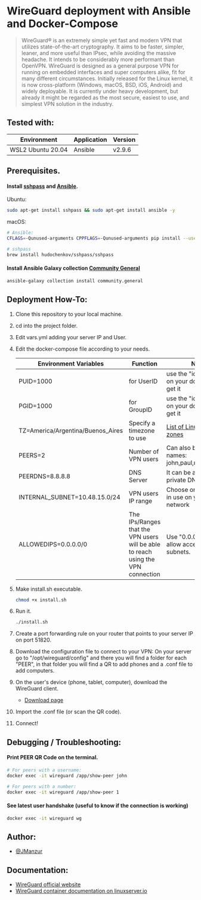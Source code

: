 
# WireGuard deployment with Ansible and Docker-Compose

>WireGuard® is an extremely simple yet fast and modern VPN that utilizes state-of-the-art cryptography. It aims to be faster, simpler, leaner, and more useful than IPsec, while avoiding the massive headache. It intends to be considerably more performant than OpenVPN. WireGuard is designed as a general purpose VPN for running on embedded interfaces and super computers alike, fit for many different circumstances. Initially released for the Linux kernel, it is now cross-platform (Windows, macOS, BSD, iOS, Android) and widely deployable. It is currently under heavy development, but already it might be regarded as the most secure, easiest to use, and simplest VPN solution in the industry.

## Tested with: 

| Environment | Application | Version  |
| ----------------- |-----------|---------|
| WSL2 Ubuntu 20.04 | Ansible | v2.9.6 |

## Prerequisites. 

#### Install [sshpass](https://linux.die.net/man/1/sshpass) and [Ansible](https://www.ansible.com/).

Ubuntu:
```bash
sudo apt-get install sshpass && sudo apt-get install ansible -y
```

macOS:
```bash
# Ansible:
CFLAGS=-Qunused-arguments CPPFLAGS=-Qunused-arguments pip install --user ansible

# sshpass
brew install hudochenkov/sshpass/sshpass
```
#### Install Ansible Galaxy collection [Community General](https://galaxy.ansible.com/community/general)

```bash
ansible-galaxy collection install community.general
```

## Deployment How-To:

1. Clone this repository to your local machine.
2. cd into the project folder.
3. Edit vars.yml adding your server IP and User.
4. Edit the docker-compose file according to your needs.

    | Environment Variables | Function | Note  |
    | ----------------- |-----------|---------|
    | PUID=1000 | for UserID | use the "id" command on your docker host to get it |
    | PGID=1000 | for GroupID | use the "id" command on your docker host to get it |
    | TZ=America/Argentina/Buenos_Aires | Specify a timezone to use | [List of Linux TZ time zones](https://en.wikipedia.org/wiki/List_of_tz_database_time_zones) |
    | PEERS=2 | Number of VPN users | Can also be a list of names: john,paul,ringo,george |
    | PEERDNS=8.8.8.8 | DNS Server | It can be a public or private DNS |
    | INTERNAL_SUBNET=10.48.15.0/24 | VPN users IP range | Choose one that is not in use on your local network |
    | ALLOWEDIPS=0.0.0.0/0 | The IPs/Ranges that the VPN users will be able to reach using the VPN connection | Use "0.0.0.0/0" to allow access to all subnets. | 

5. Make install.sh executable. 
    ```bash
    chmod +x install.sh
    ```
6. Run it.
    ```bash
    ./install.sh
    ```
7. Create a port forwarding rule on your router that points to your server IP on port 51820.
8. Download the configuration file to connect to your VPN: On your server go to "/opt/wireguard/config" and there you will find a folder for each "PEER", in that folder you will find a QR to add phones and a .conf file to add computers.
9. On the user's device (phone, tablet, computer), download the WireGuard client.
    - [Download page](https://www.wireguard.com/install/)
10. Import the .conf file (or scan the QR code).
11. Connect!

## Debugging / Troubleshooting:

#### Print PEER QR Code on the terminal.

```bash
# For peers with a username:
docker exec -it wireguard /app/show-peer john

# For peers with a number:
docker exec -it wireguard /app/show-peer 1
```

#### See latest user handshake (useful to know if the connection is working)

```bash
docker exec -it wireguard wg
```

## Author:

- [@JManzur](https://jmanzur.com)

## Documentation:

- [WireGuard official website](https://www.wireguard.com/)
- [WireGuard container documentation on linuxserver.io](https://docs.linuxserver.io/images/docker-wireguard)
